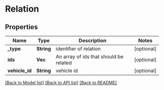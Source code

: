 # Relation

## Properties
Name | Type | Description | Notes
------------ | ------------- | ------------- | -------------
**_type** | **String** | identifier of relation | [optional] 
**ids** | **Vec<String>** | An array of ids that should be related | [optional] 
**vehicle_id** | **String** | vehicle id | [optional] 

[[Back to Model list]](../README.md#documentation-for-models) [[Back to API list]](../README.md#documentation-for-api-endpoints) [[Back to README]](../README.md)


